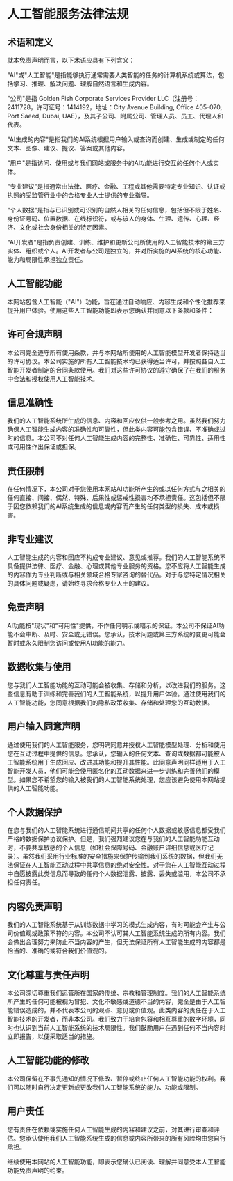 # 人工智能服务法律法规

## 术语和定义

就本免责声明而言，以下术语应具有下列含义：

"AI"或"人工智能"是指能够执行通常需要人类智能的任务的计算机系统或算法，包括学习、推理、解决问题、理解自然语言和生成内容。

"公司"是指 Golden Fish Corporate Services Provider LLC（注册号：2411728，许可证号：1414192，地址：City Avenue Building, Office 405-070, Port Saeed, Dubai, UAE），及其子公司、附属公司、管理人员、员工、代理人和代表。

"AI生成的内容"是指我们的AI系统根据用户输入或查询而创建、生成或制定的任何文本、图像、建议、提议、答案或其他内容。

"用户"是指访问、使用或与我们网站或服务中的AI功能进行交互的任何个人或实体。

"专业建议"是指通常由法律、医疗、金融、工程或其他需要特定专业知识、认证或执照的受监管行业中的合格专业人士提供的专业指导。

"个人数据"是指与已识别或可识别的自然人相关的任何信息，包括但不限于姓名、身份证号码、位置数据、在线标识符，或与该人的身体、生理、遗传、心理、经济、文化或社会身份相关的特定因素。

"AI开发者"是指负责创建、训练、维护和更新公司所使用的人工智能技术的第三方实体、组织或个人。AI开发者与公司是独立的，并对所实施的AI系统的核心功能、能力和局限性承担独立责任。

## 人工智能功能

本网站包含人工智能（"AI"）功能，旨在通过自动响应、内容生成和个性化推荐来提升用户体验。使用这些人工智能功能即表示您确认并同意以下条款和条件：

## 许可合规声明

本公司完全遵守所有使用条款，并与本网站所使用的人工智能模型开发者保持适当的许可协议。本公司实施的所有人工智能技术均已获得适当许可，并按照各自人工智能开发者制定的合同条款使用。我们对这些许可协议的遵守确保了在我们的服务中合法和授权使用人工智能技术。

## 信息准确性

我们的人工智能系统所生成的信息、内容和回应仅供一般参考之用。虽然我们努力确保人工智能生成内容的准确性和可靠性，但此类内容可能包含错误、不准确或过时的信息。本公司不对任何人工智能生成内容的完整性、准确性、可靠性、适用性或可用性作出保证或担保。

## 责任限制

在任何情况下，本公司对于您使用本网站AI功能所产生的或以任何方式与之相关的任何直接、间接、偶然、特殊、后果性或惩戒性损害均不承担责任。这包括但不限于因您依赖我们的AI系统生成的信息或内容而产生的任何类型的损失、成本或损害。

## 非专业建议

人工智能生成的内容和回应不构成专业建议、意见或推荐。我们的人工智能系统不具备提供法律、医疗、金融、心理或其他专业服务的资格。您不应将人工智能生成的内容作为专业判断或与相关领域合格专家咨询的替代品。对于与您特定情况相关的具体问题或疑虑，请始终寻求合格专业人士的建议。

## 免责声明

AI功能按"现状"和"可用性"提供，不作任何明示或暗示的保证。本公司不保证AI功能不会中断、及时、安全或无错误。您承认，技术问题或第三方系统的变更可能会暂时或永久限制您访问或使用AI功能的能力。

## 数据收集与使用

您与我们人工智能功能的互动可能会被收集、存储和分析，以改进我们的服务。这些信息有助于训练和完善我们的人工智能系统，以提升用户体验。通过使用我们的人工智能功能，您同意根据我们的隐私政策收集、存储和处理您的互动数据。

## 用户输入同意声明

通过使用我们的人工智能服务，您明确同意并授权人工智能模型处理、分析和使用您在互动过程中提供的信息。您承认，您输入的任何文本、查询或数据都可能被人工智能系统用于生成回应、改进其功能和提升其性能。此同意声明同样适用于人工智能开发人员，他们可能会使用匿名化的互动数据来进一步训练和完善他们的模型。如果您不希望您的输入被我们的人工智能系统处理，您应该避免使用本网站提供的人工智能功能。

## 个人数据保护

在您与我们的人工智能系统进行通信期间共享的任何个人数据或敏感信息都受我们严格的数据保护协议保护。但是，我们强烈建议您在与我们的人工智能功能互动时，不要共享敏感的个人信息（如社会保障号码、金融账户详细信息或医疗记录）。虽然我们采用行业标准的安全措施来保护传输到我们系统的数据，但我们无法保证在人工智能互动过程中共享信息的绝对安全性。对于您在人工智能互动过程中自愿披露此类信息而导致的任何个人数据泄露、披露、丢失或滥用，本公司不承担任何责任。

## 内容免责声明

我们的人工智能系统基于从训练数据中学习的模式生成内容，有时可能会产生与公司价值观或政策不符的内容。本公司不认可其人工智能系统生成的所有内容。我们会做出合理努力来防止不当内容的产生，但无法保证所有人工智能生成的内容都是恰当的、准确的或符合我们价值观的。

## 文化尊重与责任声明

本公司深切尊重我们运营所在国家的传统、宗教和管理制度。我们的人工智能系统所产生的任何可能被视为冒犯、文化不敏感或道德不当的内容，完全是由于人工智能错误造成的，并不代表本公司的观点、意见或价值观。此类内容的责任在于人工智能技术的开发者，而非本公司。我们致力于培育包容和相互尊重的数字环境，同时也认识到当前人工智能系统的技术局限性。我们鼓励用户在遇到任何不当内容时立即报告，以便采取适当的措施。

## 人工智能功能的修改

本公司保留在不事先通知的情况下修改、暂停或终止任何人工智能功能的权利。我们可以随时自行决定更新或更改我们人工智能系统的能力、功能或限制。

## 用户责任

您有责任在依赖或实施任何人工智能生成的内容和建议之前，对其进行审查和评估。您承认使用我们人工智能系统生成的信息或内容所带来的所有风险均由您自行承担。

继续使用本网站的人工智能功能，即表示您确认已阅读、理解并同意受本人工智能功能免责声明的约束。
